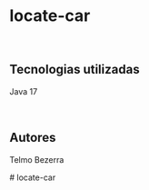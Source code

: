 # locate-car


<br/> 

## Tecnologias utilizadas
Java 17


<br/>

## Autores
Telmo Bezerra </br>







#   l o c a t e - c a r  
 